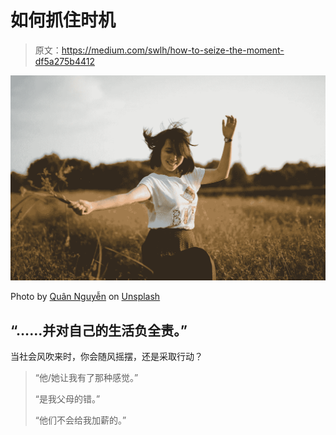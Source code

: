 # 如何抓住时机

> 原文：<https://medium.com/swlh/how-to-seize-the-moment-df5a275b4412>

![](img/32f9026cff6b50c149c1bad30708294e.png)

Photo by [Quân Nguyễn](https://unsplash.com/photos/sGHnXezeo-Q?utm_source=unsplash&utm_medium=referral&utm_content=creditCopyText) on [Unsplash](https://unsplash.com/search/photos/joy?utm_source=unsplash&utm_medium=referral&utm_content=creditCopyText)

## “……并对自己的生活负全责。”

当社会风吹来时，你会随风摇摆，还是采取行动？

> “他/她让我有了那种感觉。”
> 
> “是我父母的错。”
> 
> “他们不会给我加薪的。”